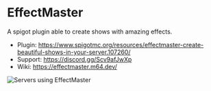 # EffectMaster 
A spigot plugin able to create shows with amazing effects.

- Plugin: https://www.spigotmc.org/resources/effectmaster-create-beautiful-shows-in-your-server.107260/
- Support: https://discord.gg/Scv9afJwXp
- Wiki: https://effectmaster.m64.dev/

![Servers using EffectMaster](https://bstats.org/signatures/bukkit/EffectMaster.svg)


